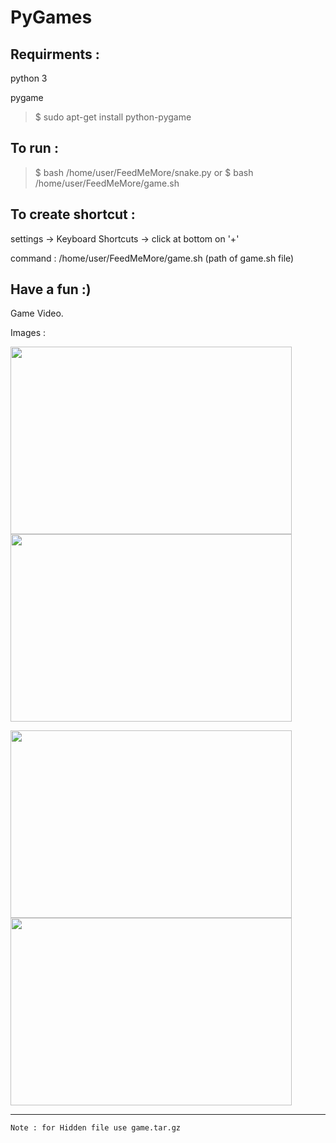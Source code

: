 # PyGames

## Requirments :

  python 3
  
  pygame
  
  > $ sudo apt-get install python-pygame
  
  ## To run :

  > $ bash /home/user/FeedMeMore/snake.py
  or
  > $ bash /home/user/FeedMeMore/game.sh 
  
  

## To create shortcut :

  settings -> Keyboard Shortcuts -> click at bottom on '+'
  
  command : /home/user/FeedMeMore/game.sh        (path of game.sh file)
 
## Have a fun :) 

  Game Video.
  
  Images :
  
  <img src="https://drive.google.com/uc?export=view&id=10zg7fPNyuIUH9A9gHbmwzlywJtBnebBi" width="450" height="300">      <img src="https://drive.google.com/uc?export=view&id=1xULt58wlxKP3eTxOMLReBHguphjks7Ns" width="450" height="300">
  
  <img src="https://drive.google.com/uc?export=view&id=1O_DL4dn3hkWl56ehgOoCf1uTrqUyABqE" width="450" height="300">      <img src="https://drive.google.com/uc?export=view&id=1yyv4llhSmOjvcBFnUxfWNzZpvkdXvZki" width="450" height="300">


----
```
Note : for Hidden file use game.tar.gz
```
